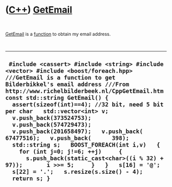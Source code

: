 



 

 

 

 

 

([C++](Cpp.htm)) [GetEmail](CppGetEmail.htm)
============================================

 

[GetEmail](CppGetEmail.htm) is a [function](CppFunction.htm) to obtain
my email address.

 

  --------------------------------------------------------------------------------------------------------------------------------------------------------------------------------------------------------------------------------------------------------------------------------------------------------------------------------------------------------------------------------------------------------------------------------------------------------------------------------------------------------------------------------------------------------------------------------------------------------------------------------------------------------------------------------------------------
  ` #include <cassert> #include <string> #include <vector> #include <boost/foreach.hpp>  ///GetEmail is a function to get Bilderbikkel's email address ///From http://www.richelbilderbeek.nl/CppGetEmail.htm const std::string GetEmail() {   assert(sizeof(int)==4); //32 bit, need 5 bit per char   std::vector<int> v;   v.push_back(373524753);   v.push_back(574729473);   v.push_back(201658497);   v.push_back( 67477516);   v.push_back(      398);   std::string s;   BOOST_FOREACH(int i,v)   {     for (int j=0; j!=6; ++j)     {       s.push_back(static_cast<char>((i % 32) + 97));       i >>= 5;     }   }   s[16] = '@';   s[22] = '.';   s.resize(s.size() - 4);   return s; }`
  --------------------------------------------------------------------------------------------------------------------------------------------------------------------------------------------------------------------------------------------------------------------------------------------------------------------------------------------------------------------------------------------------------------------------------------------------------------------------------------------------------------------------------------------------------------------------------------------------------------------------------------------------------------------------------------------------

 

 

 

 

 





 



